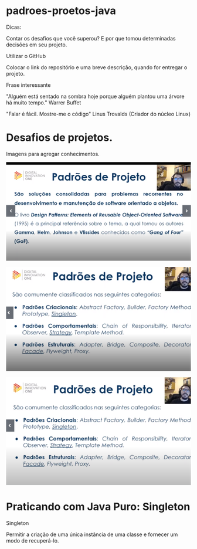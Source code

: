 # padroes-proetos-java

Dicas:

Contar os desafios que você superou?
E por que tomou determinadas decisões em seu projeto.

Utilizar o GitHub

Colocar o link do repositório e uma breve descrição, quando for entregar o projeto.

Frase interessante

"Alguém está sentado na sombra hoje porque alguém plantou uma árvore há muito tempo." Warrer Buffet

"Falar é fácil. Mostre-me o código" Linus Trovalds (Criador do núcleo Linux)

# Desafios de projetos.

Imagens para agregar conhecimentos.

![Alt text](image.png)

![Alt text](image-1.png)

![Alt text](image-2.png)

# Praticando com Java Puro: Singleton

Singleton 

Permitir a criação de uma única instância de uma classe e fornecer um modo de recuperá-lo.












